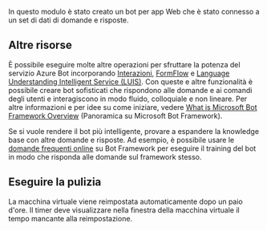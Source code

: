 In questo modulo è stato creato un bot per app Web che è stato connesso a un set di dati di domande e risposte. 

## <a name="more-resources"></a>Altre risorse

È possibile eseguire molte altre operazioni per sfruttare la potenza del servizio Azure Bot incorporando [Interazioni](http://aihelpwebsite.com/Blog/EntryId/9/Introduction-To-Using-Dialogs-With-The-Microsoft-Bot-Framework), [FormFlow](https://blogs.msdn.microsoft.com/uk_faculty_connection/2016/07/14/building-a-microsoft-bot-using-microsoft-bot-framework-using-formflow/) e [Language Understanding Intelligent Service (LUIS)](https://docs.botframework.com/node/builder/guides/understanding-natural-language/). Con queste e altre funzionalità è possibile creare bot sofisticati che rispondono alle domande e ai comandi degli utenti e interagiscono in modo fluido, colloquiale e non lineare. Per altre informazioni e per idee su come iniziare, vedere [What is Microsoft Bot Framework Overview](https://blogs.msdn.microsoft.com/uk_faculty_connection/2016/04/05/what-is-microsoft-bot-framework-overview/) (Panoramica su Microsoft Bot Framework). 

Se si vuole rendere il bot più intelligente, provare a espandere la knowledge base con altre domande e risposte. Ad esempio, è possibile usare le [domande frequenti online](https://docs.microsoft.com/azure/bot-service/bot-service-resources-bot-framework-faq?view=azure-bot-service-3.0) su Bot Framework per eseguire il training del bot in modo che risponda alle domande sul framework stesso.

## <a name="clean-up"></a>Eseguire la pulizia

La macchina virtuale viene reimpostata automaticamente dopo un paio d'ore. Il timer deve visualizzare nella finestra della macchina virtuale il tempo mancante alla reimpostazione.